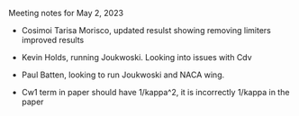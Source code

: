 Meeting notes for May 2, 2023

* Cosimoi Tarisa Morisco, updated resulst showing removing limiters improved results
* Kevin Holds, running Joukwoski. Looking into issues with Cdv
* Paul Batten, looking to run Joukwoski and NACA wing.

* Cw1 term in paper should have 1/kappa^2, it is incorrectly 1/kappa in the paper

